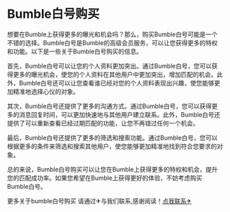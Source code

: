 # Bumble白号购买

想要在Bumble上获得更多的曝光和机会吗？那么，购买Bumble白号可能是一个不错的选择。Bumble白号是Bumble的高级会员服务，可以让您获得更多的特权和功能。以下是一些关于Bumble白号购买的信息。

首先，Bumble白号可以让您的个人资料更加突出。通过Bumble白号，您可以获得更多的曝光机会，使您的个人资料在其他用户中更加突出，增加匹配的机会。此外，Bumble白号还可以让您查看谁已经对您的个人资料表现出兴趣，使您能够更加精准地选择心仪的对象。

其次，Bumble白号还提供了更多的沟通方式。通过Bumble白号，您可以获得更多的消息回复时间，可以更加快速地与其他用户建立联系。此外，Bumble白号还提供了可以重新查看已经过期匹配的功能，让您不再错过任何一个机会。

最后，Bumble白号还提供了更多的筛选和搜索功能。通过Bumble白号，您可以根据更多的条件来筛选和搜索其他用户，使您能够更加精准地找到符合您要求的对象。

总的来说，Bumble白号购买可以让您在Bumble上获得更多的特权和机会，提升您的匹配成功率。如果您希望在Bumble上获得更好的体验，不妨考虑购买Bumble白号。

更多关于bumble白号购买 请通过✈与我们联系,感谢阅读！[点我联系✈](https://www.G208.com)